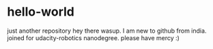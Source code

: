 # hello-world
just another repository
hey there wasup. I am new to github from india. joined for udacity-robotics nanodegree. please have mercy :)
